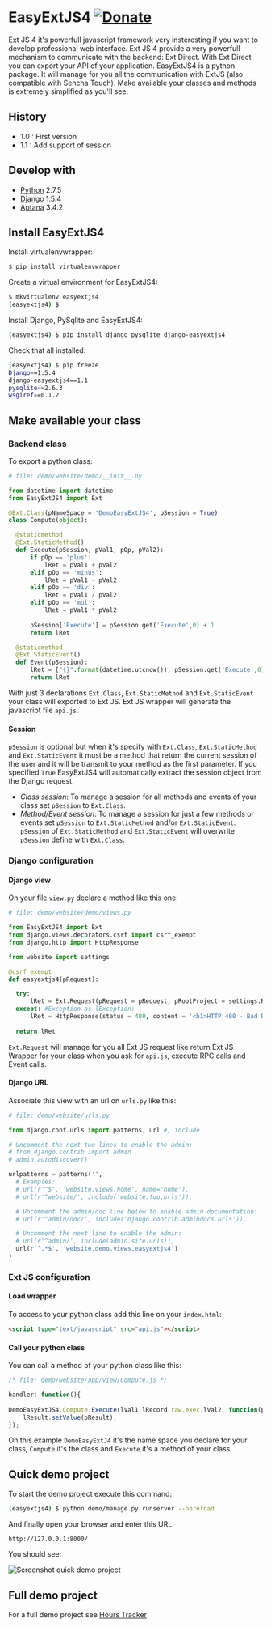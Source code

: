 # EasyExtJS4 [![Donate](https://github.com/TofPlay/django-easyextjs4/blob/master/PaypalDonate.png?raw=true)](https://www.paypal.com/cgi-bin/webscr?cmd=_s-xclick&hosted_button_id=L4L34E774YLES)
Ext JS 4 it's powerfull javascript framework very insteresting if you want to develop professional web interface. 
Ext JS 4 provide a very powerfull mechanism to communicate with the backend: Ext Direct. 
With Ext Direct you can export your API of your application. 
EasyExtJS4 is a python package. It will manage for you all the communication with ExtJS (also compatible with Sencha Touch). Make available your 
classes and methods is extremely simplified as you'll see.

## History

* 1.0 : First version
* 1.1 : Add support of session

## Develop with
* [Python](http://www.python.org/) 2.7.5
* [Django](https://www.djangoproject.com/) 1.5.4
* [Aptana](http://www.aptana.com/) 3.4.2

## Install EasyExtJS4

Install virtualenvwrapper:
```bash
$ pip install virtualenvwrapper
```
Create a virtual environment for EasyExtJS4:
```bash
$ mkvirtualenv easyextjs4
(easyextjs4) $ 
```
Install Django, PySqlite and EasyExtJS4:
```bash
(easyextjs4) $ pip install django pysqlite django-easyextjs4
```
Check that all installed:
```bash
(easyextjs4) $ pip freeze
Django==1.5.4
django-easyextjs4==1.1
pysqlite==2.6.3
wsgiref==0.1.2
```

## Make available your class

### Backend class

To export a python class:
  ```python
  # file: demo/website/demo/__init__.py

  from datetime import datetime
  from EasyExtJS4 import Ext

  @Ext.Class(pNameSpace = 'DemoEasyExtJS4', pSession = True)
  class Compute(object):

    @staticmethod
    @Ext.StaticMethod()
    def Execute(pSession, pVal1, pOp, pVal2):
        if pOp == 'plus':
            lRet = pVal1 + pVal2
        elif pOp == 'minus':
            lRet = pVal1 - pVal2
        elif pOp == 'div':
            lRet = pVal1 / pVal2
        elif pOp == 'mul':
            lRet = pVal1 * pVal2
      
        pSession['Execute'] = pSession.get('Execute',0) + 1   
        return lRet

    @staticmethod
    @Ext.StaticEvent()
    def Event(pSession):
        lRet = ["{}".format(datetime.utcnow()), pSession.get('Execute',0)]
        return lRet
  ```

With just 3 declarations `Ext.Class`, `Ext.StaticMethod` and `Ext.StaticEvent` your class will exported to Ext JS. 
Ext JS wrapper will generate the javascript file `api.js`.

#### Session

`pSession` is optional but when it's specify with `Ext.Class`, `Ext.StaticMethod` and `Ext.StaticEvent` it must be a method that return the current session of the user and it will be transmit to your method as the first parameter. 
If you specified `True` EasyExtJS4 will automatically extract the session object from the Django request.

* *Class session*: To manage a session for all methods and events of your class set `pSession` to `Ext.Class`.
* *Method/Event session*: To manage a session for just a few methods or events set `pSession` to `Ext.StaticMethod` and/or `Ext.StaticEvent`. `pSession` of `Ext.StaticMethod` and `Ext.StaticEvent` will overwrite `pSession` define with `Ext.Class`.

### Django configuration

#### Django view

On your file `view.py` declare a method like this one:
  ```python
  # file: demo/website/demo/views.py

  from EasyExtJS4 import Ext
  from django.views.decorators.csrf import csrf_exempt
  from django.http import HttpResponse

  from website import settings

  @csrf_exempt
  def easyextjs4(pRequest):

    try:
        lRet = Ext.Request(pRequest = pRequest, pRootProject = settings.ROOT_PATH + '/app', pRootUrl = '/', pIndex = 'app.html')
    except: #Exception as lException:
        lRet = HttpResponse(status = 400, content = '<h1>HTTP 400 - Bad Request</h1>The request cannot be fulfilled due to bad syntax.') 
    
    return lRet
  ```
`Ext.Request` will manage for you all Ext JS request like return Ext JS Wrapper for your class when you ask for `api.js`, execute RPC calls and Event calls.

#### Django URL

Associate this view with an url on `urls.py` like this:
  ```python
  # file: demo/website/urls.py

  from django.conf.urls import patterns, url #, include

  # Uncomment the next two lines to enable the admin:
  # from django.contrib import admin
  # admin.autodiscover()

  urlpatterns = patterns('',
    # Examples:
    # url(r'^$', 'website.views.home', name='home'),
    # url(r'^website/', include('website.foo.urls')),

    # Uncomment the admin/doc line below to enable admin documentation:
    # url(r'^admin/doc/', include('django.contrib.admindocs.urls')),

    # Uncomment the next line to enable the admin:
    # url(r'^admin/', include(admin.site.urls)),
    url(r'^.*$', 'website.demo.views.easyextjs4')
  )
  ```

### Ext JS configuration

#### Load wrapper

To access to your python class add this line on your `index.html`:
  ```html
  <script type="text/javascript" src="api.js"></script>
  ```

#### Call your python class

You can call a method of your python class like this:
  ```javascript
  /* file: demo/website/app/view/Compute.js */

  handler: function(){
                        
  DemoEasyExtJS4.Compute.Execute(lVal1,lRecord.raw.exec,lVal2, function(pResult){
      lResult.setValue(pResult);
  });    
  ``` 
On this example `DemoEasyExtJ4` it's the name space you declare for your class, `Compute` it's the class and 
`Execute` it's a method of your class

## Quick demo project

To start the demo project execute this command:
```bash
(easyextjs4) $ python demo/manage.py runserver --noreload 
```
And finally open your browser and enter this URL:

	http://127.0.0.1:8000/

You should see:

![Screenshot quick demo project](https://github.com/TofPlay/django-easyextjs4/blob/master/Screenshot.png?raw=true)

## Full demo project

For a full demo project see [Hours Tracker](https://github.com/TofPlay/HoursTracker)
